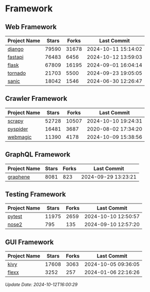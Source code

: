 # Framework

## Web Framework
| Project Name | Stars | Forks | Last Commit |
| ------------ | ----- | ----- | ----------- |
| [django](https://github.com/django/django) | 79590 | 31678 | 2024-10-11 15:14:02 |
| [fastapi](https://github.com/fastapi/fastapi) | 76483 | 6456 | 2024-10-12 13:59:03 |
| [flask](https://github.com/pallets/flask) | 67809 | 16195 | 2024-09-01 16:04:14 |
| [tornado](https://github.com/tornadoweb/tornado) | 21703 | 5500 | 2024-09-23 19:05:05 |
| [sanic](https://github.com/sanic-org/sanic) | 18042 | 1546 | 2024-06-30 12:26:47 |

## Crawler Framework
| Project Name | Stars | Forks | Last Commit |
| ------------ | ----- | ----- | ----------- |
| [scrapy](https://github.com/scrapy/scrapy) | 52728 | 10507 | 2024-10-10 19:24:31 |
| [pyspider](https://github.com/binux/pyspider) | 16481 | 3687 | 2020-08-02 17:34:20 |
| [webmagic](https://github.com/code4craft/webmagic) | 11390 | 4178 | 2024-10-09 15:38:56 |

## GraphQL Framework
| Project Name | Stars | Forks | Last Commit |
| ------------ | ----- | ----- | ----------- |
| [graphene](https://github.com/graphql-python/graphene) | 8081 | 823 | 2024-09-29 13:23:21 |

## Testing Framework
| Project Name | Stars | Forks | Last Commit |
| ------------ | ----- | ----- | ----------- |
| [pytest](https://github.com/pytest-dev/pytest) | 11975 | 2659 | 2024-10-10 12:50:57 |
| [nose2](https://github.com/nose-devs/nose2) | 795 | 135 | 2024-09-10 12:57:20 |

## GUI Framework
| Project Name | Stars | Forks | Last Commit |
| ------------ | ----- | ----- | ----------- |
| [kivy](https://github.com/kivy/kivy) | 17608 | 3063 | 2024-10-05 09:36:05 |
| [flexx](https://github.com/flexxui/flexx) | 3252 | 257 | 2024-01-06 22:16:26 |

*Update Date: 2024-10-12T16:00:29*